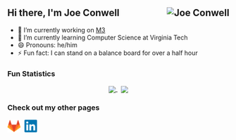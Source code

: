 ## Hi there, I'm Joe Conwell <img align="right" src="https://komarev.com/ghpvc/?username=jmc529" alt="Joe Conwell" />


- 🔭 I’m currently working on <a href="https://github.com/jmc529/m3">M3</a>
- 🌱 I’m currently learning Computer Science at Virginia Tech
- 😄 Pronouns: he/him
- ⚡ Fun fact: I can stand on a balance board for over a half hour

<!--
- 🔭 I’m currently working on ...
- 🌱 I’m currently learning ...
- 👯 I’m looking to collaborate on ...
- 🤔 I’m looking for help with ...
- 💬 Ask me about ...
- 📫 How to reach me: ...
- 😄 Pronouns: ...
- ⚡ Fun fact: ...

-->


### Fun Statistics

<div align="center">
  <a href="https://conwell.info" target="_blank">
    <img width="350" align="center" src="https://github-readme-stats.vercel.app/api/top-langs/?username=jmc529&layout=compact&langs_count=8&hide=hlsl,shaderlab,glsl">
  </a>
  &nbsp;
  <a href="https://wakatime.com/@jmc529" target="_blank">
    <img width="350" align="center" src="https://github-readme-stats.vercel.app/api/wakatime?username=jmc529">
  </a>
</div>

### Check out my other pages
<a href="https://gitlab.com/jmc529"><img src="https://github.com/devicons/devicon/blob/master/icons/gitlab/gitlab-original.svg?raw=true" width="30"></a><span>&nbsp;&nbsp;</span><a href="https://www.linkedin.com/in/joe-conwell/"><img src="https://github.com/devicons/devicon/blob/master/icons/linkedin/linkedin-original.svg?raw=true" width="30"></a>
